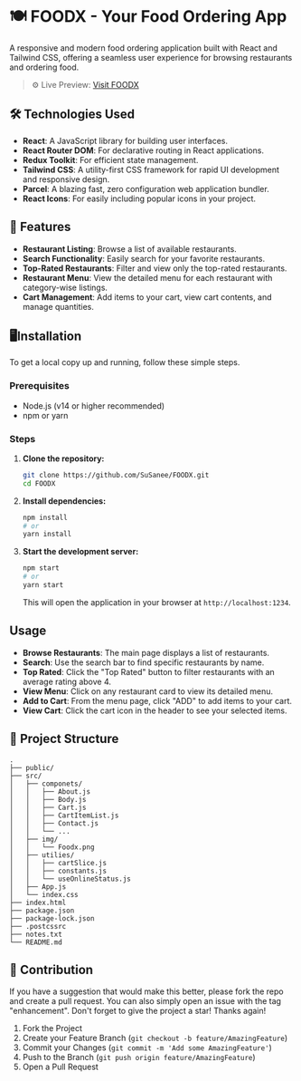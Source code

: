 # 🍽️ FOODX - Your Food Ordering App

A responsive and modern food ordering application built with React and Tailwind CSS, offering a seamless user experience for browsing restaurants and ordering food.
> ⚙️ Live Preview: [Visit FOODX](https://foodx-kappa.vercel.app/)

## 🛠️ Technologies Used

- **React**: A JavaScript library for building user interfaces.
- **React Router DOM**: For declarative routing in React applications.
- **Redux Toolkit**: For efficient state management.
- **Tailwind CSS**: A utility-first CSS framework for rapid UI development and responsive design.
- **Parcel**: A blazing fast, zero configuration web application bundler.
- **React Icons**: For easily including popular icons in your project.

## 🚀 Features

- **Restaurant Listing**: Browse a list of available restaurants.
- **Search Functionality**: Easily search for your favorite restaurants.
- **Top-Rated Restaurants**: Filter and view only the top-rated restaurants.
- **Restaurant Menu**: View the detailed menu for each restaurant with category-wise listings.
- **Cart Management**: Add items to your cart, view cart contents, and manage quantities.


## 🖥️Installation

To get a local copy up and running, follow these simple steps.

### Prerequisites

- Node.js (v14 or higher recommended)
- npm or yarn

### Steps

1.  **Clone the repository:**
    ```bash
    git clone https://github.com/SuSanee/FOODX.git
    cd FOODX
    ```
2.  **Install dependencies:**
    ```bash
    npm install
    # or
    yarn install
    ```
3.  **Start the development server:**
    ```bash
    npm start
    # or
    yarn start
    ```
    This will open the application in your browser at `http://localhost:1234`.

## Usage

-   **Browse Restaurants**: The main page displays a list of restaurants.
-   **Search**: Use the search bar to find specific restaurants by name.
-   **Top Rated**: Click the "Top Rated" button to filter restaurants with an average rating above 4.
-   **View Menu**: Click on any restaurant card to view its detailed menu.
-   **Add to Cart**: From the menu page, click "ADD" to add items to your cart.
-   **View Cart**: Click the cart icon in the header to see your selected items.

## 📁 Project Structure

```
.
├── public/
├── src/
│   ├── componets/
│   │   ├── About.js
│   │   ├── Body.js
│   │   ├── Cart.js
│   │   ├── CartItemList.js
│   │   ├── Contact.js
│   │   └── ...
│   ├── img/
│   │   └── Foodx.png
│   ├── utilies/
│   │   ├── cartSlice.js
│   │   ├── constants.js
│   │   └── useOnlineStatus.js
│   ├── App.js
│   └── index.css
├── index.html
├── package.json
├── package-lock.json
├── .postcssrc
├── notes.txt
└── README.md
```

## 🤝 Contribution

If you have a suggestion that would make this better, please fork the repo and create a pull request. You can also simply open an issue with the tag "enhancement".
Don't forget to give the project a star! Thanks again!

1.  Fork the Project
2.  Create your Feature Branch (`git checkout -b feature/AmazingFeature`)
3.  Commit your Changes (`git commit -m 'Add some AmazingFeature'`)
4.  Push to the Branch (`git push origin feature/AmazingFeature`)
5.  Open a Pull Request
